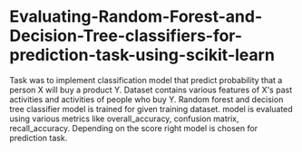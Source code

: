# Evaluating-Random-Forest-and-Decision-Tree-classifiers-for-prediction-task-using-scikit-learn
Task was to implement classification model that predict probability that a person X will buy a product Y. Dataset contains various features of X's past activities and activities of people who buy Y. Random forest and decision tree classifier model is trained for given training dataset. model is evaluated using various metrics like overall_accuracy, confusion matrix, recall_accuracy. Depending on the score right model is chosen for prediction task.
